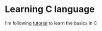 # Learning C language
I'm following [tutorial](https://www.youtube.com/watch?v=xND0t1pr3KY) to learn the basics in C
